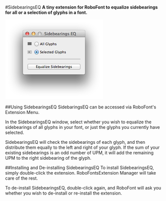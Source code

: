 #SidebearingsEQ
**A tiny extension for RoboFont to equalize sidebearings for all or a selection of glyphs in a font.**

![SidebearingsEQ Screenshot](screenshot.png)

##Using SidebearingsEQ
SidebaringsEQ can be accessed via RoboFont's Extension Menu.

In the SidebearingsEQ window, select whether you wish to equalize the sidebearings of all glyphs in your font, or just the glyphs you currently have selected.

SidebearingsEQ will check the sidebearings of each glyph, and then distribute them equally to the left and right of your glyph. If the sum of your existing sidebearings is an odd number of UPM, it will add the remaining UPM to the right sidebearing of the glyph.

##Installing and De-installing SidebearingsEQ
To install SidebearingsEQ, simply double-click the extension. RoboFontsExtension Manager will take care of the rest. 

To de-install SidebearingsEQ, double-click again, and RoboFont will ask you whether you wish to de-install or re-install the extension.